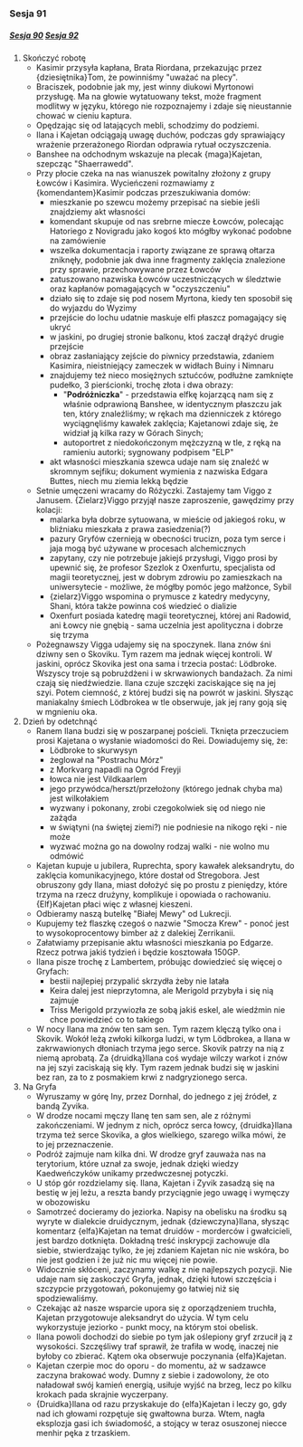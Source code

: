 ### Sesja 91
##### [Sesja 90](#sesja-090) [Sesja 92](#sesja-092)
1. Skończyć robotę
    - Kasimir przysyła kapłana, Brata Riordana, przekazując przez {dziesiętnika}Tom, że powinniśmy "uważać na plecy".
    - Braciszek, podobnie jak my, jest winny diukowi Myrtonowi przysługę. Ma na głowie wytatuowany tekst, może fragment modlitwy w języku, którego nie rozpoznajemy i zdaje się nieustannie chować w cieniu kaptura.
    - Opędzając się od latających mebli, schodzimy do podziemi.
    - Ilana i Kajetan odciągają uwagę duchów, podczas gdy sprawiający wrażenie przerażonego Riordan odprawia rytuał oczyszczenia.
    - Banshee na odchodnym wskazuje na plecak {maga}Kajetan, szepcząc "Shaerrawedd".
    - Przy płocie czeka na nas wianuszek powitalny złożony z grupy Łowców i Kasimira. Wycieńczeni rozmawiamy z {komendantem}Kasimir podczas przeszukiwania domów:
        - mieszkanie po szewcu możemy przepisać na siebie jeśli znajdziemy akt własności
        - komendant skupuje od nas srebrne miecze Łowców, polecając Hatoriego z Novigradu jako kogoś kto mógłby wykonać podobne na zamówienie
        - wszelka dokumentacja i raporty związane ze sprawą ołtarza zniknęły, podobnie jak dwa inne fragmenty zaklęcia znalezione przy sprawie, przechowywane przez Łowców
        - zatuszowano nazwiska Łowców uczestniczących w śledztwie oraz kapłanów pomagających w "oczyszczeniu"
        - działo się to zdaje się pod nosem Myrtona, kiedy ten sposobił się do wyjazdu do Wyzimy
        - przejście do lochu udatnie maskuje elfi płaszcz pomagający się ukryć
        - w jaskini, po drugiej stronie balkonu, ktoś zaczął drążyć drugie przejście
        - obraz zasłaniający zejście do piwnicy przedstawia, zdaniem Kasimira, nieistniejący zameczek w widłach Buiny i Nimnaru
        - znajdujemy też nieco mosiężnych sztućców, podłużne zamknięte pudełko, 3 pierścionki, trochę złota i dwa obrazy:
            - "__Podróżniczka__" - przedstawia elfkę kojarzącą nam się z właśnie odprawioną Banshee, w identycznym płaszczu jak ten, który znaleźliśmy; w rękach ma dzienniczek z którego wyciągnęliśmy kawałek zaklęcia; Kajetanowi zdaje się, że widział ją kilka razy w Górach Sinych; 
            - autoportret z niedokończonym mężczyzną w tle, z ręką na ramieniu autorki; sygnowany podpisem "ELP"
        - akt własności mieszkania szewca udaje nam się znaleźć w skromnym sejfiku; dokument wymienia z nazwiska Edgara Buttes, niech mu ziemia lekką będzie
    - Setnie umęczeni wracamy do Różyczki. Zastajemy tam Viggo z Janusem. {Zielarz}Viggo przyjął nasze zaproszenie, gawędzimy przy kolacji:
        - malarka była dobrze sytuowana, w mieście od jakiegoś roku, w bliźniaku mieszkała z prawa zasiedzenia(?)
        - pazury Gryfów czernieją w obecności trucizn, poza tym serce i jaja mogą być używane w procesach alchemicznych
        - zapytany, czy nie potrzebuje jakiejś przysługi, Viggo prosi by upewnić się, że profesor Szezlok z Oxenfurtu, specjalista od magii teoretycznej, jest w dobrym zdrowiu po zamieszkach na uniwersytecie - możliwe, że mógłby pomóc jego małżonce, Sybil
        - {zielarz}Viggo wspomina o prymusce z katedry medycyny, Shani, która także powinna coś wiedzieć o dializie
        - Oxenfurt posiada katedrę magii teoretycznej, której ani Radowid, ani Łowcy nie gnębią - sama uczelnia jest apolityczna i dobrze się trzyma
    - Pożegnawszy Vigga udajemy się na spoczynek. Ilana znów śni dziwny sen o Skoviku. Tym razem ma jednak więcej kontroli. W jaskini, oprócz Skovika jest ona sama i trzecia postać: Lödbroke. Wszyscy troje są pobrużdżeni i w skrwawionych bandażach. Za nimi czają się niedźwiedzie. Ilana czuje szczęki zaciskające się na jej szyi. Potem ciemność, z której budzi się na powrót w jaskini. Słysząc maniakalny śmiech Lödbrokea w tle obserwuje, jak jej rany goją się w mgnieniu oka.
2. Dzień by odetchnąć
    - Ranem Ilana budzi się w poszarpanej pościeli. Tknięta przeczuciem prosi Kajetana o wysłanie wiadomości do Rei. Dowiadujemy się, że:
        - Lödbroke to skurwysyn
        - żeglował na "Postrachu Mórz"
        - z Morkvarg napadli na Ogród Freyji
        - łowca nie jest Vildkaarlem
        - jego przywódca/herszt/przełożony (którego jednak chyba ma) jest wilkołakiem
        - wyzwany i pokonany, zrobi czegokolwiek się od niego nie zażąda
        - w świątyni (na świętej ziemi?) nie podniesie na nikogo ręki - nie może
        - wyzwać można go na dowolny rodzaj walki - nie wolno mu odmówić
    - Kajetan kupuje u jubilera, Ruprechta, spory kawałek aleksandrytu, do zaklęcia komunikacyjnego, które dostał od Stregobora. Jest obruszony gdy Ilana, miast dołożyć się po prostu z pieniędzy, które trzyma na rzecz drużyny, komplikuje i opowiada o rachowaniu. {Elf}Kajetan płaci więc z własnej kieszeni.
    - Odbieramy naszą butelkę "Białej Mewy" od Lukrecji.
    - Kupujemy też flaszkę czegoś o nazwie "Smocza Krew" - ponoć jest to wysokoprocentowy bimber aż z dalekiej Zerrikanii.
    - Załatwiamy przepisanie aktu własności mieszkania po Edgarze. Rzecz potrwa jakiś tydzień i będzie kosztowała 150GP.
    - Ilana pisze trochę z Lambertem, próbując dowiedzieć się więcej o Gryfach:
        - bestii najlepiej przypalić skrzydła żeby nie latała
        - Keira dalej jest nieprzytomna, ale Merigold przybyła i się nią zajmuje
        - Triss Merigold przywiozła ze sobą jakiś eskel, ale wiedźmin nie chce powiedzieć co to takiego
    - W nocy Ilana ma znów ten sam sen. Tym razem klęczą tylko ona i Skovik. Wokół leżą zwłoki kilkorga ludzi, w tym Lödbrokea, a Ilana w zakrwawionych dłoniach trzyma jego serce. Skovik patrzy na nią z niemą aprobatą. Za {druidką}Ilana coś wydaje wilczy warkot i znów na jej szyi zaciskają się kły. Tym razem jednak budzi się w jaskini bez ran, za to z posmakiem krwi z nadgryzionego serca.
3. Na Gryfa
    - Wyruszamy w górę Iny, przez Dornhal, do jednego z jej źródeł, z bandą Zyvika.
    - W drodze nocami męczy Ilanę ten sam sen, ale z różnymi zakończeniami. W jednym z nich, oprócz serca łowcy, {druidka}Ilana trzyma też serce Skovika, a głos wielkiego, szarego wilka mówi, że to jej przeznaczenie.
    - Podróż zajmuje nam kilka dni. W drodze gryf zauważa nas na terytorium, które uznał za swoje, jednak dzięki wiedzy Kaedweńczyków unikamy przedwczesnej potyczki.
    - U stóp gór rozdzielamy się. Ilana, Kajetan i Zyvik zasadzą się na bestię w jej leżu, a reszta bandy przyciągnie jego uwagę i wymęczy w obozowisku
    - Samotrzeć docieramy do jeziorka. Napisy na obelisku na środku są wyryte w dialekcie druidycznym, jednak {dziewczyna}Ilana, słysząc komentarz {elfa}Kajetan na temat druidów - morderców i gwałcicieli, jest bardzo dotknięta. Dokładną treść inskrypcji zachowuje dla siebie, stwierdzając tylko, że jej zdaniem Kajetan nic nie wskóra, bo nie jest godzien i że już nic mu więcej nie powie.
    - Widocznie skłóceni, zaczynamy walkę z nie najlepszych pozycji. Nie udaje nam się zaskoczyć Gryfa, jednak, dzięki łutowi szczęścia i szczypcie przygotowań, pokonujemy go łatwiej niż się spodziewaliśmy.
    - Czekając aż nasze wsparcie upora się z oporządzeniem truchła, Kajetan przygotowuje aleksandryt do użycia. W tym celu wykorzystuje jeziorko - punkt mocy, na którym stoi obelisk.
    - Ilana powoli dochodzi do siebie po tym jak oślepiony gryf zrzucił ją z wysokości. Szczęśliwy traf sprawił, że trafiła w wodę, inaczej nie byłoby co zbierać. Kątem oka obserwuje poczynania {elfa}Kajetan.
    - Kajetan czerpie moc do oporu - do momentu, aż w sadzawce zaczyna brakować wody. Dumny z siebie i zadowolony, że oto naładował swój kamień energią, usiłuje wyjść na brzeg, lecz po kilku krokach pada skrajnie wyczerpany.
    - {Druidka}Ilana od razu przyskakuje do {elfa}Kajetan i leczy go, gdy nad ich głowami rozpętuje się gwałtowna burza. Wtem, nagła eksplozja gasi ich świadomość, a stojący w teraz osuszonej niecce menhir pęka z trzaskiem.
